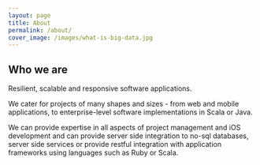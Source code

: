 ```yaml
---
layout: page
title: About
permalink: /about/
cover_image: /images/what-is-big-data.jpg
---
```


## Who we are
Resilient, scalable and responsive software applications.

We cater for projects of many shapes and sizes - from web and mobile applications, to enterprise-level software implementations in Scala or Java.

We can provide expertise in all aspects of project management and iOS development and can provide server side integration to no-sql databases, server side services or provide restful integration with application frameworks using languages such as Ruby or Scala.
 


